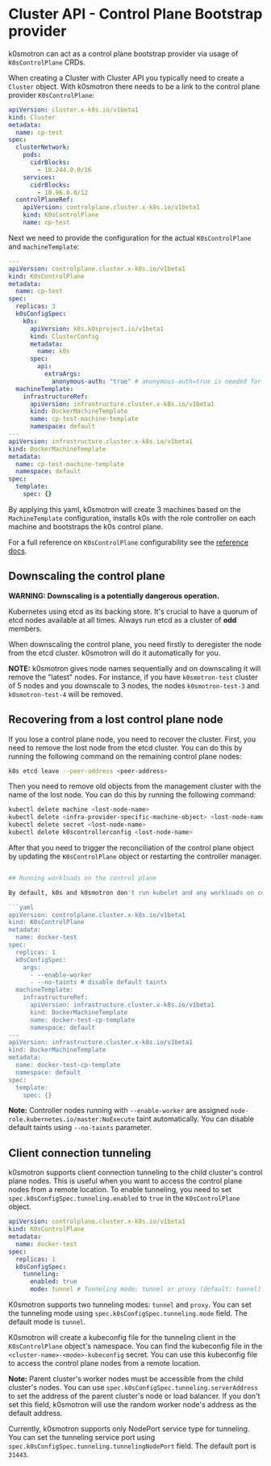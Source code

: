 # Cluster API - Control Plane Bootstrap provider

k0smotron can act as a control plane bootstrap provider via usage of `K0sControlPlane` CRDs.

When creating a Cluster with Cluster API you typically need to create a `Cluster` object. With k0smotron there needs to be a link to the control plane provider `K0sControlPlane`:

```yaml
apiVersion: cluster.x-k8s.io/v1beta1
kind: Cluster
metadata:
  name: cp-test
spec:
  clusterNetwork:
    pods:
      cidrBlocks:
        - 10.244.0.0/16
    services:
      cidrBlocks:
        - 10.96.0.0/12
  controlPlaneRef:
    apiVersion: controlplane.cluster.x-k8s.io/v1beta1
    kind: K0sControlPlane
    name: cp-test
```

Next we need to provide the configuration for the actual `K0sControlPlane` and `machineTemplate`:

```yaml
---
apiVersion: controlplane.cluster.x-k8s.io/v1beta1
kind: K0sControlPlane
metadata:
  name: cp-test
spec:
  replicas: 3
  k0sConfigSpec:
    k0s:
      apiVersion: k0s.k0sproject.io/v1beta1
      kind: ClusterConfig
      metadata:
        name: k0s
      spec:
        api:
          extraArgs:
            anonymous-auth: "true" # anonymous-auth=true is needed for k0s to allow unauthorized health-checks on /healthz 
  machineTemplate:
    infrastructureRef:
      apiVersion: infrastructure.cluster.x-k8s.io/v1beta1
      kind: DockerMachineTemplate
      name: cp-test-machine-template
      namespace: default
---
apiVersion: infrastructure.cluster.x-k8s.io/v1beta1
kind: DockerMachineTemplate
metadata:
  name: cp-test-machine-template
  namespace: default
spec:
  template:
    spec: {}
```

By applying this yaml, k0smotron will create 3 machines based on the `MachineTemplate` configuration, installs k0s with the role controller on each machine and bootstraps the k0s control plane.

For a full reference on `K0sControlPlane` configurability see the [reference docs](resource-reference/controlplane.cluster.x-k8s.io-v1beta1.md).

## Downscaling the control plane

**WARNING: Downscaling is a potentially dangerous operation.**

Kubernetes using etcd as its backing store. It's crucial to have a quorum of etcd nodes available at all times. Always run etcd as a cluster of **odd** members.
    
When downscaling the control plane, you need firstly to deregister the node from the etcd cluster. k0smotron will do it automatically for you.

**NOTE:** k0smotron gives node names sequentially and on downscaling it will remove the "latest" nodes. For instance, if you have `k0smotron-test` cluster of 5 nodes and you downscale to 3 nodes, the nodes `k0smotron-test-3` and `k0smotron-test-4` will be removed.

## Recovering from a lost control plane node

If you lose a control plane node, you need to recover the cluster. First, you need to remove the lost node from the etcd cluster. You can do this by running the following command on the remaining control plane nodes:

```bash
k0s etcd leave --peer-address <peer-address>
```

Then you need to remove old objects from the management cluster with the name of the lost node. You can do this by running the following command:

```bash
kubectl delete machine <lost-node-name>
kubectl delete <infra-provider-specific-machine-object> <lost-node-name>
kubectl delete secret <lost-node-name>
kubectl delete k0scontrollerconfig <lost-node-name>
```

After that you need to trigger the reconciliation of the control plane object by updating the `K0sControlPlane` object or restarting the controller manager.

```bash

## Running workloads on the control plane

By default, k0s and k0smotron don't run kubelet and any workloads on control plane nodes. But you can enable it by adding `--enable-worker` flag to the `spec.k0sConfigSpec.args` in the `K0sControlPlane` object. This will enable the kubelet on control plane nodes and allow you to run workloads on them.

```yaml
apiVersion: controlplane.cluster.x-k8s.io/v1beta1
kind: K0sControlPlane
metadata:
  name: docker-test
spec:
  replicas: 1
  k0sConfigSpec:
    args:
      - --enable-worker
      - --no-taints # disable default taints
  machineTemplate:
    infrastructureRef:
      apiVersion: infrastructure.cluster.x-k8s.io/v1beta1
      kind: DockerMachineTemplate
      name: docker-test-cp-template
      namespace: default
---
apiVersion: infrastructure.cluster.x-k8s.io/v1beta1
kind: DockerMachineTemplate
metadata:
  name: docker-test-cp-template
  namespace: default
spec:
  template:
    spec: {}
```

**Note:** Controller nodes running with `--enable-worker` are assigned `node-role.kubernetes.io/master:NoExecute` taint automatically. You can disable default taints using `--no-taints`  parameter.

## Client connection tunneling

k0smotron supports client connection tunneling to the child cluster's control plane nodes. This is useful when you want to access the control plane nodes from a remote location.
To enable tunneling, you need to set `spec.k0sConfigSpec.tunneling.enabled` to `true` in the `K0sControlPlane` object.

```yaml
apiVersion: controlplane.cluster.x-k8s.io/v1beta1
kind: K0sControlPlane
metadata:
  name: docker-test
spec:
  replicas: 1
  k0sConfigSpec:
    tunneling:
      enabled: true
      mode: tunnel # Tunneling mode: tunnel or proxy (default: tunnel)
```

K0smotron supports two tunneling modes: `tunnel` and `proxy`. You can set the tunneling mode using `spec.k0sConfigSpec.tunneling.mode` field. The default mode is `tunnel`.

K0smotron will create a kubeconfig file for the tunneling client in the `K0sControlPlane` object's namespace. You can find the kubeconfig file in the `<cluster-name>-<mode>-kubeconfig` secret.
You can use this kubeconfig file to access the control plane nodes from a remote location.

**Note:** Parent cluster's worker nodes must be accessible from the child cluster's nodes. You can use `spec.k0sConfigSpec.tunneling.serverAddress` to set the address of the parent cluster's node or load balancer. If you don't set this field, k0smotron will use the random worker node's address as the default address.

Currently, k0smotron supports only NodePort service type for tunneling. You can set the tunneling service port using `spec.k0sConfigSpec.tunneling.tunnelingNodePort` field. The default port is `31443`.
